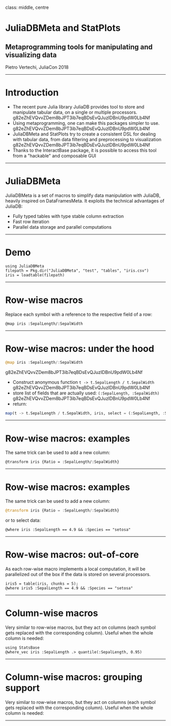 class: middle, centre
# JuliaDBMeta and StatPlots
## Metaprogramming tools for manipulating and visualizing data
Pietro Vertechi, JuliaCon 2018

---

# Introduction

- The recent pure Julia library JuliaDB provides tool to store and manipulate tabular data, on a single or multiple processors.
g82eZhEVQvvZDem8bJPT3ib7eqBDsEvQJuzIDBnU9pdW0Lb4Nf
- Using metaprogramming, one can make this packages simpler to use.
g82eZhEVQvvZDem8bJPT3ib7eqBDsEvQJuzIDBnU9pdW0Lb4Nf
- JuliaDBMeta and StatPlots try to create a consistent DSL for dealing with tabular data, from data filtering and preprocessing to visualization
g82eZhEVQvvZDem8bJPT3ib7eqBDsEvQJuzIDBnU9pdW0Lb4Nf
- Thanks to the InteractBase package, it is possible to access this tool from a "hackable" and composable GUI

---
# JuliaDBMeta

JuliaDBMeta is a set of macros to simplify data manipulation with JuliaDB, heavily inspired on DataFramesMeta. It exploits the technical advantages of JuliaDB:

- Fully typed tables with type stable column extraction
- Fast row iteration
- Parallel data storage and parallel computations

---

# Demo

```@example meta
using JuliaDBMeta
filepath = Pkg.dir("JuliaDBMeta", "test", "tables", "iris.csv")
iris = loadtable(filepath)
```

---

# Row-wise macros

Replace each symbol with a reference to the respective field of a row:

```@example meta
@map iris :SepalLength/:SepalWidth
```

---

# Row-wise macros: under the hood

```julia
@map iris :SepalLength/:SepalWidth
```
g82eZhEVQvvZDem8bJPT3ib7eqBDsEvQJuzIDBnU9pdW0Lb4Nf
- Construct anonymous function `t -> t.SepalLength / t.SepalWidth`
g82eZhEVQvvZDem8bJPT3ib7eqBDsEvQJuzIDBnU9pdW0Lb4Nf
- store list of fields that are actually used: `(:SepalLength, :SepalWidth)`
g82eZhEVQvvZDem8bJPT3ib7eqBDsEvQJuzIDBnU9pdW0Lb4Nf
- return:

```julia
map(t -> t.SepalLength / t.SepalWidth, iris, select = (:SepalLength, :SepalWidth))
```

---

# Row-wise macros: examples

The same trick can be used to add a new column:

```@example meta
@transform iris {Ratio = :SepalLength/:SepalWidth}
```

---

# Row-wise macros: examples

The same trick can be used to add a new column:

```julia
@transform iris {Ratio = :SepalLength/:SepalWidth}
```

or to select data:

```@example meta
@where iris :SepalLength == 4.9 && :Species == "setosa"
```

---

# Row-wise macros: out-of-core

As each row-wise macro implements a local computation, it will be parallelized out of the box if the data is stored on several processors.

```@example meta
iris5 = table(iris, chunks = 5);
@where iris5 :SepalLength == 4.9 && :Species == "setosa"
```

---

# Column-wise macros

Very similar to row-wise macros, but they act on columns (each symbol gets replaced with the corresponding column). Useful when the whole column is needed:

```@example meta
using StatsBase
@where_vec iris :SepalLength .> quantile(:SepalLength, 0.95)
```

---

# Column-wise macros: grouping support

Very similar to row-wise macros, but they act on columns (each symbol gets replaced with the corresponding column). Useful when the whole column is needed:


---
